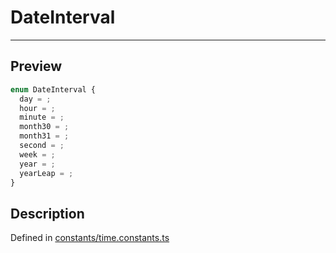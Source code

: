 
      
# DateInterval

<div class="api-docs__separator" data-reactroot="">

---

</div><div class="api-docs__section" data-reactroot="">

## Preview

</div><div class="api-docs__preview enum" data-reactroot="">

```ts
enum DateInterval {
  day = ; 
  hour = ; 
  minute = ; 
  month30 = ; 
  month31 = ; 
  second = ; 
  week = ; 
  year = ; 
  yearLeap = ; 
}
```

</div><div class="api-docs__section" data-reactroot="">

## Description

</div><div class="api-docs__description" data-reactroot=""><span class="api-docs__do-not-parse">



</span></div><div class="api-docs__definition" data-reactroot="">

Defined in [constants/time.constants.ts](https://github.com/BetterTyped/hyper-fetch/blob/982ac882/packages/core/src/constants/time.constants.ts#L1)

</div>